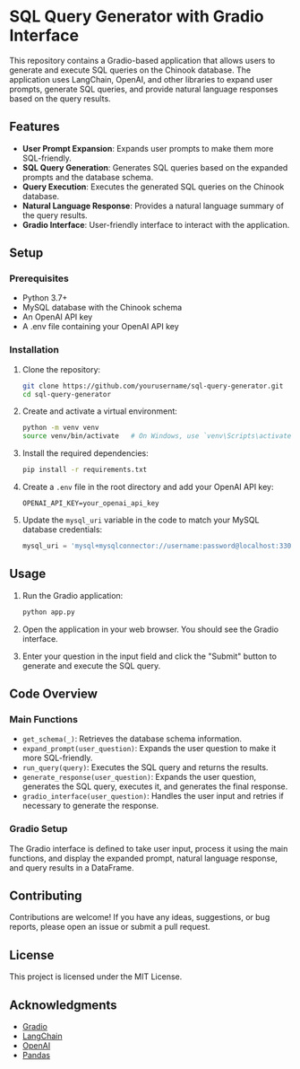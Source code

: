 # SQL Query Generator with Gradio Interface

This repository contains a Gradio-based application that allows users to generate and execute SQL queries on the Chinook database. The application uses LangChain, OpenAI, and other libraries to expand user prompts, generate SQL queries, and provide natural language responses based on the query results.

## Features

- **User Prompt Expansion**: Expands user prompts to make them more SQL-friendly.
- **SQL Query Generation**: Generates SQL queries based on the expanded prompts and the database schema.
- **Query Execution**: Executes the generated SQL queries on the Chinook database.
- **Natural Language Response**: Provides a natural language summary of the query results.
- **Gradio Interface**: User-friendly interface to interact with the application.

## Setup

### Prerequisites

- Python 3.7+
- MySQL database with the Chinook schema
- An OpenAI API key
- A .env file containing your OpenAI API key

### Installation

1. Clone the repository:
    ```bash
    git clone https://github.com/yourusername/sql-query-generator.git
    cd sql-query-generator
    ```

2. Create and activate a virtual environment:
    ```bash
    python -m venv venv
    source venv/bin/activate   # On Windows, use `venv\Scripts\activate`
    ```

3. Install the required dependencies:
    ```bash
    pip install -r requirements.txt
    ```

4. Create a `.env` file in the root directory and add your OpenAI API key:
    ```env
    OPENAI_API_KEY=your_openai_api_key
    ```

5. Update the `mysql_uri` variable in the code to match your MySQL database credentials:
    ```python
    mysql_uri = 'mysql+mysqlconnector://username:password@localhost:3306/chinook'
    ```

## Usage

1. Run the Gradio application:
    ```bash
    python app.py
    ```

2. Open the application in your web browser. You should see the Gradio interface.

3. Enter your question in the input field and click the "Submit" button to generate and execute the SQL query.

## Code Overview

### Main Functions

- `get_schema(_)`: Retrieves the database schema information.
- `expand_prompt(user_question)`: Expands the user question to make it more SQL-friendly.
- `run_query(query)`: Executes the SQL query and returns the results.
- `generate_response(user_question)`: Expands the user question, generates the SQL query, executes it, and generates the final response.
- `gradio_interface(user_question)`: Handles the user input and retries if necessary to generate the response.

### Gradio Setup

The Gradio interface is defined to take user input, process it using the main functions, and display the expanded prompt, natural language response, and query results in a DataFrame.

## Contributing

Contributions are welcome! If you have any ideas, suggestions, or bug reports, please open an issue or submit a pull request.

## License

This project is licensed under the MIT License.

## Acknowledgments

- [Gradio](https://gradio.app/)
- [LangChain](https://langchain.com/)
- [OpenAI](https://openai.com/)
- [Pandas](https://pandas.pydata.org/)
